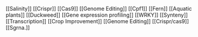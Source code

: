 [[Salinity]]
[[Crispr]]
[[Cas9]]
[[Genome Editing]]
[[Cpf1]]
[[Fern]]
[[Aquatic plants]]
[[Duckweed]]
[[Gene expression profiling]]
[[WRKY]]
[[Synteny]]
[[Transcription]]
[[Crop Improvement]]
[[Genome Editing]]
[[Crispr/cas9]]
[[Sgrna.]]
